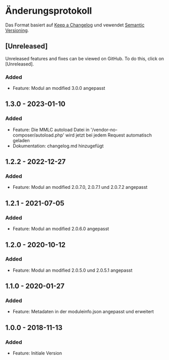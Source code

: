 # Änderungsprotokoll
Das Format basiert auf [Keep a Changelog](https://keepachangelog.com/en/1.1.0/) und vewendet [Semantic Versioning](https://semver.org/spec/v2.0.0.html).

## [Unreleased]
Unreleased features and fixes can be viewed on GitHub. To do this, click on [Unreleased].

### Added
- Feature: Modul an modified 3.0.0 angepasst

## 1.3.0 - 2023-01-10
### Added
- Feature: Die MMLC autoload Datei in '/vendor-no-composer/autoload.php' wird jetzt bei jedem Request automatisch geladen
- Dokumentation: changelog.md hinzugefügt

## 1.2.2 - 2022-12-27
### Added
- Feature: Modul an modified 2.0.7.0, 2.0.7.1 und 2.0.7.2 angepasst

## 1.2.1 - 2021-07-05
### Added
- Feature: Modul an modified 2.0.6.0 angepasst

## 1.2.0 - 2020-10-12
### Added
- Feature: Modul an modified 2.0.5.0 und 2.0.5.1 angepasst

## 1.1.0 - 2020-01-27
### Added
- Feature: Metadaten in der moduleinfo.json angepasst und erweitert

## 1.0.0 - 2018-11-13
### Added
- Feature: Initiale Version
